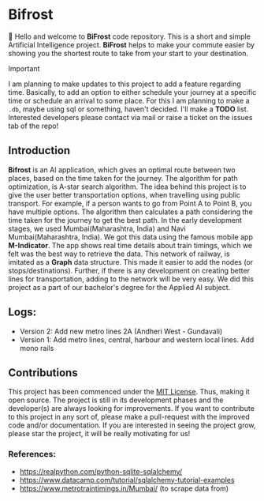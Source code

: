 # Bifrost

:wave: Hello and welcome to **BiFrost** code repository. This is a short and simple Artificial Intelligence project. **BiFrost** helps to make your commute easier by showing you the shortest route to take from your start to your destination.

> [!IMPORTANT]
> I am planning to make updates to this project to add a feature regarding time. Basically, to add an option to either schedule your journey at a specific time or schedule an arrival to some place. For this I am planning to make a `.db`, maybe using sql or something, haven't decided. I'll make a **TODO** list. Interested developers please contact via mail or raise a ticket on the issues tab of the repo!

## Introduction

**Bifrost** is an AI application, which gives an optimal route between two places, based on the time taken for the journey. The algorithm for path optimization, is A-star search algorithm. The idea behind this project is to give the user better transportation options, when travelling using public transport. For example, if a person wants to go from Point A to Point B, you have multiple options. The algorithm then calculates a path considering the time taken for the journey to get the best path.
In the early development stages, we used Mumbai(Maharashtra, India) and Navi Mumbai(Maharashtra, India). We got this data using the famous mobile app **M-Indicator**. The app shows real time details about train timings, which we felt was the best way to retrieve the data.
This network of railway, is imitated as a **Graph** data structure. This made it easier to add the nodes (or stops/destinations). Further, if there is any development on creating better lines for transportation, adding to the network will be very easy.
We did this project as a part of our bachelor's degree for the Applied AI subject.

## Logs:

- Version 2: Add new metro lines 2A (Andheri West - Gundavali)
- Version 1: Add metro lines, central, harbour and western local lines. Add mono rails

## Contributions

This project has been commenced under the [MIT License](LICENSE). Thus, making it open source.
The project is still in its development phases and the developer(s) are always looking for improvements. If you want to contribute to this project in any sort of, please make a pull-request with the improved code and/or documentation.
If you are interested in seeing the project grow, please star the project, it will be really motivating for us!

### References:

- https://realpython.com/python-sqlite-sqlalchemy/
- https://www.datacamp.com/tutorial/sqlalchemy-tutorial-examples
- https://www.metrotraintimings.in/Mumbai/ (to scrape data from)
